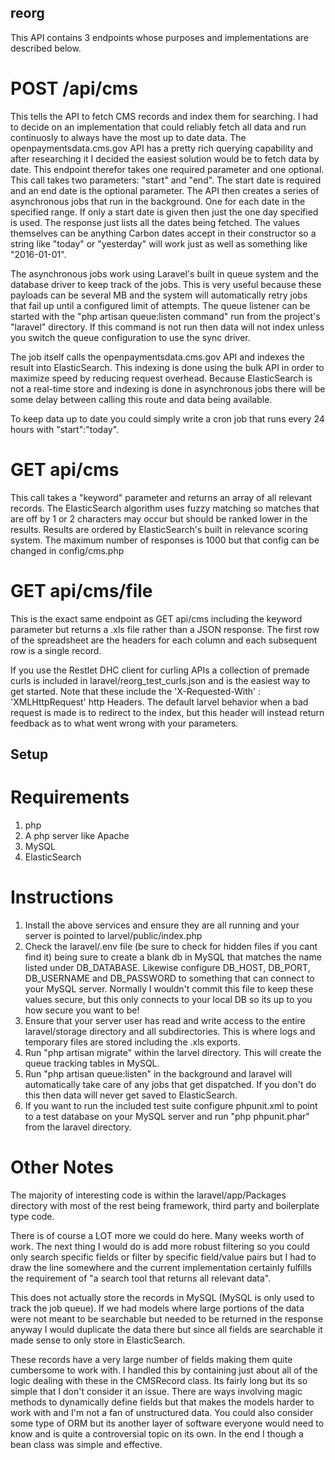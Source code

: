 ## reorg

This API contains 3 endpoints whose purposes and implementations are described below.

# POST /api/cms
This tells the API to fetch CMS records and index them for searching. I had to decide on an implementation that could reliably fetch all data and run continuosly to always have the most up to date data. The openpaymentsdata.cms.gov API has a pretty rich querying capability and after researching it I decided the easiest solution would be to fetch data by date. This endpoint therefor takes one required parameter and one optional. This call takes two parameters: "start" and "end". The start date is required and an end date is the optional parameter. The API then creates a series of asynchronous jobs that run in the background. One for each date in the specified range. If only a start date is given then just the one day specified is used. The response just lists all the dates being fetched. The values themselves can be anything Carbon dates accept in their constructor so a string like "today" or "yesterday" will work just as well as something like "2016-01-01".

The asynchronous jobs work using Laravel's built in queue system and the database driver to keep track of the jobs. This is very useful because these payloads can be several MB and the system will automatically retry jobs that fail up until a configured limit of attempts. The queue listener can be started with the "php artisan queue:listen command" run from the project's "laravel" directory. If this command is not run then data will not index unless you switch the queue configuration to use the sync driver.

The job itself calls the openpaymentsdata.cms.gov API and indexes the result into ElasticSearch. This indexing is done using the bulk API in order to maximize speed by reducing request overhead. Because ElasticSearch is not a real-time store and indexing is done in asynchronous jobs there will be some delay between calling this route and data being available.

To keep data up to date you could simply write a cron job that runs every 24 hours with "start":"today".

# GET api/cms
This call takes a "keyword" parameter and returns an array of all relevant records. The ElasticSearch algorithm uses fuzzy matching so matches that are off by 1 or 2 characters may occur but should be ranked lower in the results. Results are ordered by ElasticSearch's built in relevance scoring system. The maximum number of responses is 1000 but that config can be changed in config/cms.php

# GET api/cms/file
This is the exact same endpoint as GET api/cms including the keyword parameter but returns a .xls file rather than a JSON response. The first row of the spreadsheet are the headers for each column and each subsequent row is a single record.

If you use the Restlet DHC client for curling APIs a collection of premade curls is included in laravel/reorg_test_curls.json and is the easiest way to get started. Note that these include the 'X-Requested-With' : 'XMLHttpRequest' http Headers. The default larvel behavior when a bad request is made is to redirect to the index, but this header will instead return feedback as to what went wrong with your parameters.

## Setup

# Requirements
1. php
2. A php server like Apache
3. MySQL
4. ElasticSearch

# Instructions
1. Install the above services and ensure they are all running and your server is pointed to larvel/public/index.php
2. Check the laravel/.env file (be sure to check for hidden files if you cant find it) being sure to create a blank db in MySQL that matches the name listed under DB_DATABASE. Likewise configure DB_HOST, DB_PORT, DB_USERNAME and DB_PASSWORD to something that can connect to your MySQL server. Normally I wouldn't commit this file to keep these values secure, but this only connects to your local DB so its up to you how secure you want to be!
3. Ensure that your server user has read and write access to the entire laravel/storage directory and all subdirectories. This is where logs and temporary files are stored including the .xls exports.
4. Run "php artisan migrate" within the larvel directory. This will create the queue tracking tables in MySQL.
5. Run "php artisan queue:listen" in the background and laravel will automatically take care of any jobs that get dispatched. If you don't do this then data will never get saved to ElasticSearch.
6. If you want to run the included test suite configure phpunit.xml to point to a test database on your MySQL server and run "php phpunit.phar" from the laravel directory.

# Other Notes
The majority of interesting code is within the laravel/app/Packages directory with most of the rest being framework, third party and boilerplate type code.

There is of course a LOT more we could do here. Many weeks worth of work. The next thing I would do is add more robust filtering so you could only search specific fields or filter by specific field/value pairs but I had to draw the line somewhere and the current implementation certainly fulfills the requirement of "a search tool that returns all relevant data".

This does not actually store the records in MySQL (MySQL is only used to track the job queue). If we had models where large portions of the data were not meant to be searchable but needed to be returned in the response anyway I would duplicate the data there but since all fields are searchable it made sense to only store in ElasticSearch.

These records have a very large number of fields making them quite cumbersome to work with. I handled this by containing just about all of the logic dealing with these in the CMSRecord class. Its fairly long but its so simple that I don't consider it an issue. There are ways involving magic methods to dynamically define fields but that makes the models harder to work with and I'm not a fan of unstructured data. You could also consider some type of ORM but its another layer of software everyone would need to know and is quite a controversial topic on its own. In the end I though a bean class was simple and effective.
